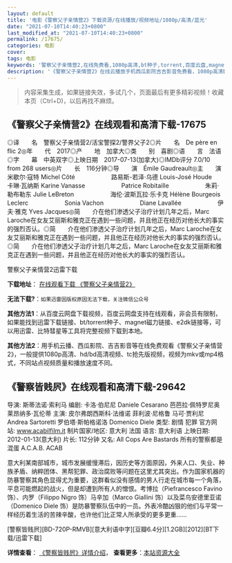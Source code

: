 ```yaml
---
layout: default
title: '电影《警察父子亲情营2》下载资源/在线播放/视频地址/1080p/高清/蓝光'
date: "2021-07-10T14:40:23+0800"
last_modified_at: "2021-07-10T14:40:23+0800"
permalink: /17675/
categories: 电影
cover:
tags: 电影
keywords: '警察父子亲情营2,在线免费看,1080p高清,bt种子,torrent,百度云盘,magnet,磁力链,迅雷下载资源'
description: '《警察父子亲情营2》在线云播放手机西瓜影院吉吉影音免费看，1080p高清bd/hd未删减完整版和tc抢先枪版，mkv/mp4格式，附带bt/torrent种子、magnet/磁力链、百度云盘、网盘资源迅雷下载链接'
---
```


>内容采集生成，如果链接失效，多试几个，页面最后有更多精彩视频！收藏本页（Ctrl+D)，以后再找不麻烦。


## 《警察父子亲情营2》在线观看和高清下载-17675

◎译　　名　警察父子亲情营2/活宝警探2/警界父子2◎片　　名　De père en flic 2◎年　　代　2017◎产　　地　加拿大◎类　　别　喜剧◎语　　言　法语◎字　　幕　中英双字◎上映日期　2017-07-13(加拿大)◎IMDb评分 7.0/10 from 268 users◎片　　长　116分钟◎导　　演　Émile Gaudreault◎主　　演　米歇尔·寇特 Michel Côté　　　　　　路易斯-若泽·乌德 Louis-José Houde　　　　　　卡琳·瓦纳斯 Karine Vanasse　　　　　　Patrice Robitaille　　　　　　朱莉·勒布勒东 Julie LeBreton　　　　　　海伦·波斯瓦拉·乐卡克 Hélène Bourgeois Leclerc　　　　　　Sonia Vachon　　　　　　Diane Lavallée　　　　　　伊夫·雅克 Yves Jacques◎简　　介在他们渗透父子治疗计划几年之后，Marc Laroche在女友艾丽斯和雅克正在遇到一些问题，并且他正在经历对他长大的事实的强烈否认。◎简　　介在他们渗透父子治疗计划几年之后，Marc Laroche在女友艾丽斯和雅克正在遇到一些问题，并且他正在经历对他长大的事实的强烈否认。◎简　　介在他们渗透父子治疗计划几年之后，Marc Laroche在女友艾丽斯和雅克正在遇到一些问题，并且他正在经历对他长大的事实的强烈否认。


警察父子亲情营2迅雷下载

**下载地址**： [在线观看下载 《警察父子亲情营2》](https://www.993dy.com//vod-detail-id-30805.html) 


**无法下载?**：`如果迅雷因版权原因无法下载，关注微信公众号 `

**其他方法1**：从百度云网盘下载视频，百度云网盘支持在线观看，非会员有限制，如果能找到迅雷下载链接、bt/torrent种子、magnet磁力链接、e2dk链接等，可以用迅雷、比特彗星等工具将完整视频下载到本地。

**其他方法2**：用手机云播、西瓜影院、吉吉影音等在线免费观看《警察父子亲情营2》，一般提供1080p高清、hd/bd高清视频、tc抢先版视频，视频为mkv或mp4格式，不同站点视频质量和播放速度不同。


## 《警察皆贱屄》在线观看和高清下载-29642

导演: 斯蒂法诺·索利马 编剧: 卡洛·伯尼尼 Daniele Cesarano 芭芭拉·佩特罗尼奥 莱昂纳多·瓦伦蒂 主演: 皮尔弗朗西斯科·法维诺 菲利波·尼格鲁 马可·贾利尼 Andrea Sartoretti 罗伯塔·斯帕格诺洛 Domenico Diele 类型: 剧情 犯罪 官方网站: www.acabilfilm.it 制片国家/地区: 意大利 法国 语言: 意大利语 上映日期: 2012-01-13(意大利) 片长: 112分钟 又名: All Cops Are Bastards 所有的警察都是混蛋 A.C.A.B. ACAB

意大利某南部城市，城市发展缓慢滞后，因历史等方面原因，外来人口、失业、种族矛盾、纳粹团体、黑帮犯罪、政治腐败等问题在这里尤其突出。作为国家机器的防暴警察其角色显得尤为重要，这群看似没有感情的男人行走在城市每一个角落，平息可能燃起的战火，但是却遭到所有人的憎恨。考博拉（Piefrancesco Favino 饰）、内罗（Filippo Nigro 饰）马辛加（Marco Giallini 饰）以及菜鸟安德里亚诺（Domenico Diele 饰）是防暴警察队伍中的一员。外表冷酷凶狠的他们与平常一样经历着生活的苦辣辛酸，也许他们比正常人所承受的更多更重……


[警察皆贱屄][BD-720P-RMVB][意大利语中字][豆瓣6.4分][1.2GB][2012][BT下载/迅雷下载]

**详情查看**： [《警察皆贱屄》详情介绍](/movie/29642/)， **查看更多**：[本站资源大全](/movie/t/all/)

